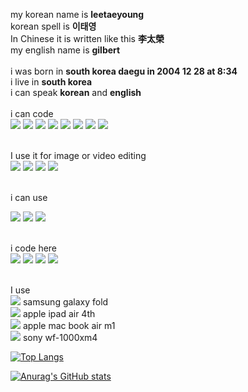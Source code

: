 
my korean name is <strong>leetaeyoung</strong><br> 
korean spell is  <strong>이태영</strong><br>
In Chinese it is written like this  <strong>李太榮</strong><br>
my english name is  <strong>gilbert</strong><br>
<br>
i was born in  <strong>south korea daegu in 2004 12 28 at 8:34</strong><br>
i live in <strong style="">south korea</strong> <br> 
i can speak <strong>korean</strong> and  <strong>english</strong><br>
<br>
i can code <br>
<img src="https://img.shields.io/badge/Python-3776AB?style=flat-square&logo=Python&logoColor=white"/>
<img src="https://img.shields.io/badge/Go-00ADD8?style=flat-square&logo=Go&logoColor=white"/>
<img src="https://img.shields.io/badge/HTML5-E34F26?style=flat-square&logo=HTML5&logoColor=white"/>
<img src="https://img.shields.io/badge/CSS3-1572B6?style=flat-square&logo=CSS3&logoColor=white"/>
<img src="https://img.shields.io/badge/JavaScript-F7DF1E?style=flat-square&logo=JavaScript&logoColor=white"/>
<img src="https://img.shields.io/badge/React-61DAFB?style=flat-square&logo=React&logoColor=white"/>
<img src="https://img.shields.io/badge/Node.js-339933?style=flat-square&logo=Node.js&logoColor=white"/>
<img src="https://img.shields.io/badge/Sass-CC6699?style=flat-square&logo=Sass&logoColor=white"/>

<br>I use it for image or video editing<br>
<img src="https://img.shields.io/badge/Adobe Photoshop-31A8FF?style=flat-square&logo=Adobe Photoshop&logoColor=white"/>
<img src="https://img.shields.io/badge/Adobe Illustrator-FF9A00?style=flat-square&logo=Adobe Illustrator&logoColor=white"/>
<img src="https://img.shields.io/badge/Adobe Premiere Pro-9999FF?style=flat-square&logo=Adobe Premiere Pro&logoColor=white"/>
<img src="https://img.shields.io/badge/Adobe After Effects-9999FF?style=flat-square&logo=Adobe After Effects&logoColor=white"/>

<br>i can use <br>

<img src="https://img.shields.io/badge/Git-F05032?style=flat-square&logo=Git&logoColor=white"/>
<img src="https://img.shields.io/badge/GitHub-181717?style=flat-square&logo=GitHub&logoColor=white"/>
<img src="https://img.shields.io/badge/GitHub Pages-222222?style=flat-square&logo=GitHub Pages&logoColor=white"/>

<br>i code here<br>
<img src="https://img.shields.io/badge/Google Colab-F9AB00?style=flat-square&logo=Google Colab&logoColor=white"/>
<img src="https://img.shields.io/badge/CodePen-000000?style=flat-square&logo=CodePen&logoColor=white"/>
<img src="https://img.shields.io/badge/Visual Studio Code-007ACC?style=flat-square&logo=Visual Studio Code&logoColor=white"/>
<img src="https://img.shields.io/badge/Replit-F26207?style=flat-square&logo=Replit&logoColor=white"/>

<br>I use<br>
<img src="https://img.shields.io/badge/Samsung-000000?style=flat-square&logo=Samsung&logoColor=white"/> samsung galaxy fold <br>
<img src="https://img.shields.io/badge/Apple-000000?style=flat-square&logo=Apple&logoColor=white"/> apple ipad air 4th<br>
<img src="https://img.shields.io/badge/macOS-000000?style=flat-square&logo=macOS&logoColor=white"/> apple mac book air m1<br>
<img src="https://img.shields.io/badge/Sony-000000?style=flat-square&logo=macOS&logoColor=white"/>  sony wf-1000xm4


[![Top Langs](https://github-readme-stats.vercel.app/api/top-langs/?username=leetae04kr)](https://github.com/leetae04kr/github-readme-stats)

[![Anurag's GitHub stats](https://github-readme-stats.vercel.app/api?username=leetae04kr)](https://github.com/leetae04kr/github-readme-stats)

